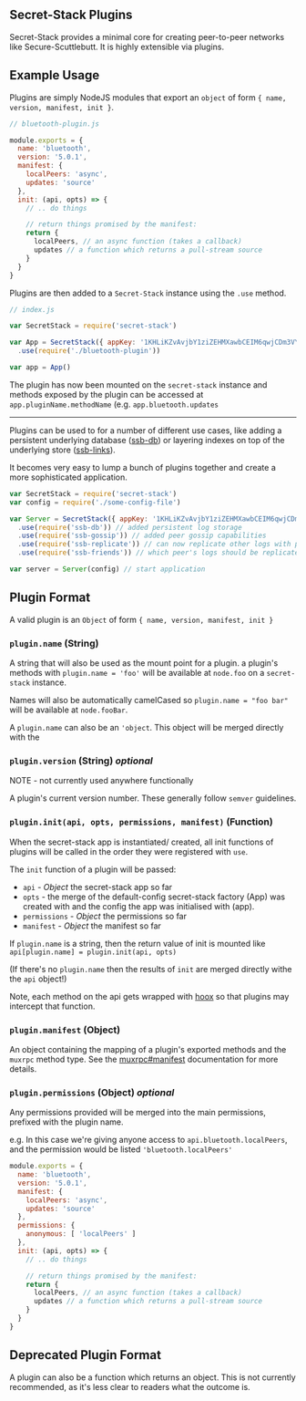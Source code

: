 ## Secret-Stack Plugins

Secret-Stack provides a minimal core for creating peer-to-peer networks
like Secure-Scuttlebutt. It is highly extensible via plugins.

## Example Usage

Plugins are simply NodeJS modules that export an `object` of form `{ name, version, manifest, init }`.

```js
// bluetooth-plugin.js 

module.exports = {
  name: 'bluetooth',
  version: '5.0.1',
  manifest: {
    localPeers: 'async',
    updates: 'source'
  },
  init: (api, opts) => {
    // .. do things

    // return things promised by the manifest:
    return {
      localPeers, // an async function (takes a callback)
      updates // a function which returns a pull-stream source 
    }
  }
}
```

Plugins are then added to a `Secret-Stack` instance using the `.use`
method.

```js
// index.js

var SecretStack = require('secret-stack')

var App = SecretStack({ appKey: '1KHLiKZvAvjbY1ziZEHMXawbCEIM6qwjCDm3VYRan/s=' })
  .use(require('./bluetooth-plugin'))

var app = App()
```

The plugin has now been mounted on the `secret-stack` instance and
methods exposed by the plugin can be accessed at `app.pluginName.methodName`
(e.g. `app.bluetooth.updates` 

---

Plugins can be used to for a number of different use cases, like adding
a persistent underlying database ([ssb-db](https://github.com/ssbc/ssb-db')) 
or layering indexes on top of the underlying store ([ssb-links](https://github.com/ssbc/ssb-links)).

It becomes very easy to lump a bunch of plugins together and create a
more sophisticated application.

```js
var SecretStack = require('secret-stack')
var config = require('./some-config-file')

var Server = SecretStack({ appKey: '1KHLiKZvAvjbY1ziZEHMXawbCEIM6qwjCDm3VYRan/s=' })
  .use(require('ssb-db')) // added persistent log storage
  .use(require('ssb-gossip')) // added peer gossip capabilities
  .use(require('ssb-replicate')) // can now replicate other logs with peers
  .use(require('ssb-friends')) // which peer's logs should be replicated

var server = Server(config) // start application
```

## Plugin Format 

A valid plugin is an `Object` of form `{ name, version, manifest, init }`

### `plugin.name` (String)

A string that will also be used as the mount point for a plugin. a
plugin's methods with `plugin.name = 'foo'` will be available at `node.foo` on a
`secret-stack` instance.

Names will also be automatically camelCased so `plugin.name = "foo bar"`
will be available at `node.fooBar`.

A `plugin.name` can also be an `'object`. This object will be merged
directly with the

### `plugin.version` (String) _optional_

NOTE - not currently used anywhere functionally

A plugin's current version number. These generally follow `semver`
guidelines.

### `plugin.init(api, opts, permissions, manifest)` (Function)

When the secret-stack app is instantiated/ created, all init functions
of plugins will be called in the order they were registered with `use`.

The `init` function of a plugin will be passed:
- `api` - _Object_ the secret-stack app so far
- `opts` - the merge of the default-config secret-stack factory (App) was created with and the config the app was initialised with (app).
- `permissions` - _Object_ the permissions so far
- `manifest` - _Object_ the manifest so far

If `plugin.name` is a string, then the return value of init is mounted like `api[plugin.name] = plugin.init(api, opts)`

(If there's no `plugin.name` then the results of `init` are merged directly withe the `api` object!)

Note, each method on the api gets wrapped with [hoox](https://github.com/dominictarr/hoox)
so that plugins may intercept that function.

### `plugin.manifest` (Object)

An object containing the mapping of a plugin's exported methods and the
`muxrpc` method type. See the
[muxrpc#manifest](https://github.com/ssbc/muxrpc#manifest) documentation
for more details.


### `plugin.permissions` (Object) _optional_

Any permissions provided will be merged into the main permissions,
prefixed with the plugin name.

e.g. In this case we're giving anyone access to `api.bluetooth.localPeers`,
and the permission would be listed `'bluetooth.localPeers'` 

```js
module.exports = {
  name: 'bluetooth',
  version: '5.0.1',
  manifest: {
    localPeers: 'async',
    updates: 'source'
  },
  permissions: {
    anonymous: [ 'localPeers' ]
  },
  init: (api, opts) => {
    // .. do things

    // return things promised by the manifest:
    return {
      localPeers, // an async function (takes a callback)
      updates // a function which returns a pull-stream source 
    }
  }
}
```


## Deprecated Plugin Format

A plugin can also be a function which returns an object.
This is not currently recommended, as it's less clear to readers what the outcome is.

